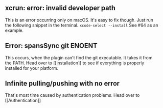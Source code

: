 ## xcrun: error: invalid developer path

This is an error occurring only on macOS. It's easy to fix though. Just run the following snippet in the terminal. `xcode-select --install` See #64 as an example.

## Error: spansSync git ENOENT

This occurs, when the plugin can't find the git executable. It takes it from the PATH. Head over to [[installation]] to see if everything is properly installed for your platform.

## Infinite pulling/pushing with no error

That's most time caused by authentication problems. Head over to [[Authentication]]